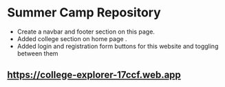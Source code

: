 #  Summer Camp Repository
* Create a navbar and footer section on this page. 
* Added college section on home page . 
* Added login and registration form buttons for this website and toggling between them

## https://college-explorer-17ccf.web.app